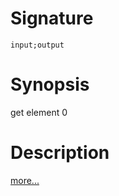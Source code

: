 # Signature
```vikid-signature
input;output
```

# Synopsis
get element 0

# Description

[more...](https://en.wikipedia.org/wiki/Tuple)